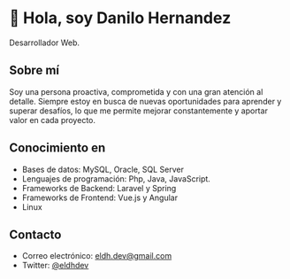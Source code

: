# 👋 Hola, soy Danilo Hernandez
Desarrollador Web.

## Sobre mí
Soy una persona proactiva, comprometida y con una gran atención al detalle. Siempre estoy en busca de nuevas oportunidades para aprender y superar desafíos, lo que me permite mejorar constantemente y aportar valor en cada proyecto.

## Conocimiento en
* Bases de datos: MySQL, Oracle, SQL Server
* Lenguajes de programación: Php, Java, JavaScript.
* Frameworks de Backend: Laravel y Spring
* Frameworks de Frontend: Vue.js y Angular
* Linux

## Contacto
* Correo electrónico: [eldh.dev@gmail.com](mailto:eldh.dev@gmail.com)
* Twitter: [@eldhdev](https://twitter.com/eldhdev)

